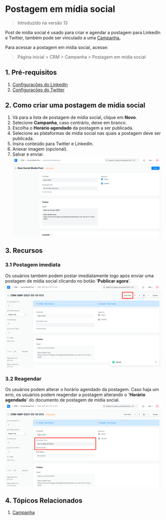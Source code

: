 # Postagem em mídia social



> 
> Introduzido na versão 13
> 
> 
> 


Post de mídia social é usado para criar e agendar a postagem para LinkedIn e Twitter, também pode ser vinculado a uma [Campanha.](/docs/pt/CRM/campaign)


Para acessar a postagem em mídia social, acesse:



> 
> Página inicial > CRM > Campanha > Postagem em mídia social
> 
> 
> 


## 1. Pré-requisitos


1. [Configurações do LinkedIn](/docs/pt/CRM/linkedin-settings)
2. [Configurações do Twitter](/docs/pt/CRM/twitter-settings)


## 2. Como criar uma postagem de mídia social


1. Vá para a lista de postagem de mídia social, clique em **Novo**.
2. Selecione **Campanha**, caso contrário, deixe em branco.
3. Escolha o **Horário agendado** da postagem a ser publicada.
4. Selecione as plataformas de mídia social nas quais a postagem deve ser publicada.
5. Insira conteúdo para Twitter e LinkedIn.
6. Anexar imagem (opcional).
7. Salvar e enviar.
![Nova postagem de mídia social](/files/social-media-post.png)


## 3. Recursos


### 3.1 Postagem imediata


Os usuários também podem postar imediatamente logo após enviar uma postagem de mídia social clicando no botão '**Publicar agora**'.
![Post Now](/files/post-now.png)


### 3.2 Reagendar


Os usuários podem alterar o horário agendado da postagem. Caso haja um erro, os usuários podem reagendar a postagem alterando o '**Horário agendado**' do documento de postagem de mídia social.
![Reagendar postagem](/files/reschedule-post.png)


## 4. Tópicos Relacionados


1. [Campanha](/docs/pt/CRM/campaign)

